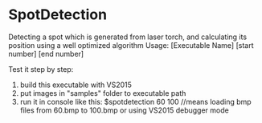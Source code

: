 # SpotDetection
Detecting a spot which is generated from laser torch, and calculating its position using a well optimized algorithm
Usage: [Executable Name] [start number] [end number]

Test it step by step:
1. build this executable with VS2015
2. put images in "samples" folder to executable path
3. run it in console like this: $spotdetection 60 100 //means loading bmp files from 60.bmp to 100.bmp
   or using VS2015 debugger mode
